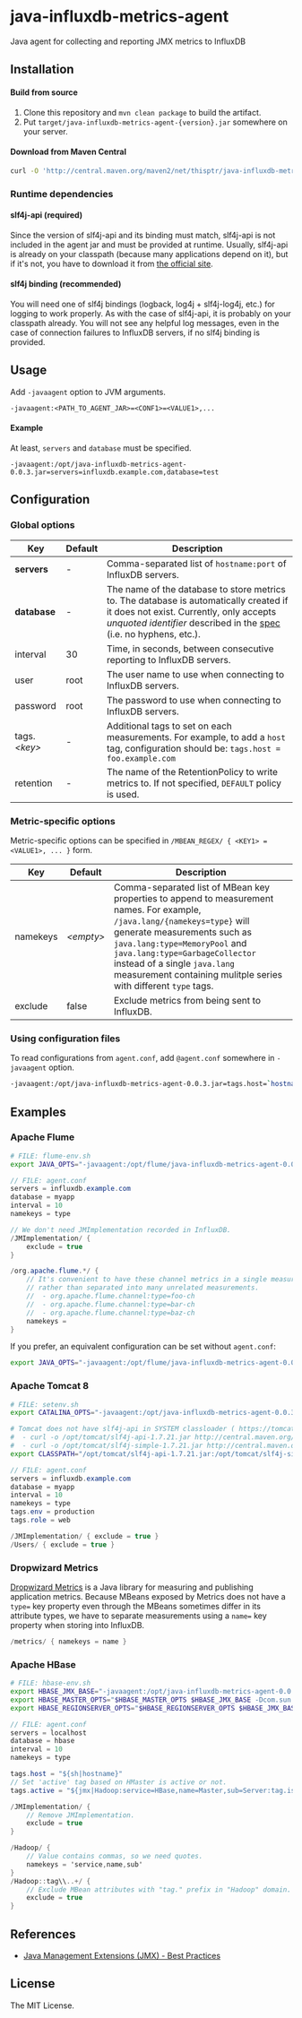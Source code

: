 java-influxdb-metrics-agent
===========================

Java agent for collecting and reporting JMX metrics to InfluxDB

Installation
------------

#### Build from source

1. Clone this repository and `mvn clean package` to build the artifact.
2. Put `target/java-influxdb-metrics-agent-{version}.jar` somewhere on your server.

#### Download from Maven Central

```sh
curl -O 'http://central.maven.org/maven2/net/thisptr/java-influxdb-metrics-agent/0.0.3/java-influxdb-metrics-agent-0.0.3.jar'
```

### Runtime dependencies

#### slf4j-api (required)

Since the version of slf4j-api and its binding must match, slf4j-api is not included in the agent jar and must be provided at runtime. Usually, slf4j-api is already on your classpath (because many applications depend on it), but if it's not, you have to download it from [the official site](http://www.slf4j.org/download.html).

#### slf4j binding (recommended)

You will need one of slf4j bindings (logback, log4j + slf4j-log4j, etc.) for logging to work properly. As with the case of slf4j-api, it is probably on your classpath already. You will not see any helpful log messages, even in the case of connection failures to InfluxDB servers, if no slf4j binding is provided.

Usage
-----

Add `-javaagent` option to JVM arguments.

```
-javaagent:<PATH_TO_AGENT_JAR>=<CONF1>=<VALUE1>,...
```

#### Example

At least, `servers` and `database` must be specified.

```
-javaagent:/opt/java-influxdb-metrics-agent-0.0.3.jar=servers=influxdb.example.com,database=test
```

Configuration
-------------

### Global options

| Key | Default | Description |
|---------------|---------|-------------|
| **servers** | - | Comma-separated list of `hostname:port` of InfluxDB servers. |
| **database** | - | The name of the database to store metrics to. The database is automatically created if it does not exist. Currently, only accepts *unquoted identifier* described in the [spec](https://docs.influxdata.com/influxdb/v0.13/query_language/spec/#identifiers) (i.e. no hyphens, etc.). |
| interval | 30 | Time, in seconds, between consecutive reporting to InfluxDB servers. |
| user | root | The user name to use when connecting to InfluxDB servers. |
| password | root | The password to use when connecting to InfluxDB servers. |
| tags.*&lt;key&gt;* | - | Additional tags to set on each measurements. For example, to add a `host` tag, configuration should be: `tags.host = foo.example.com` |
| retention | - | The name of the RetentionPolicy to write metrics to. If not specified, `DEFAULT` policy is used. |

### Metric-specific options

Metric-specific options can be specified in `/MBEAN_REGEX/ { <KEY1> = <VALUE1>, ... }` form.

| Key | Default | Description |
|------|---------|-------------|
| namekeys | *&lt;empty&gt;*   | Comma-separated list of MBean key properties to append to measurement names. For example, `/java.lang/{namekeys=type}` will generate measurements such as `java.lang:type=MemoryPool` and `java.lang:type=GarbageCollector` instead of a single `java.lang` measurement containing mulitple series with different `type` tags. |
| exclude | false | Exclude metrics from being sent to InfluxDB. |

### Using configuration files

To read configurations from `agent.conf`, add `@agent.conf` somewhere in `-javaagent` option.

```sh
-javaagent:/opt/java-influxdb-metrics-agent-0.0.3.jar=tags.host=`hostname`,@agent.conf
```

Examples
--------

### Apache Flume

```sh
# FILE: flume-env.sh
export JAVA_OPTS="-javaagent:/opt/flume/java-influxdb-metrics-agent-0.0.3.jar=tags.host=`hostname`,@/opt/flume/agent.conf"
```

```cs
// FILE: agent.conf
servers = influxdb.example.com
database = myapp
interval = 10
namekeys = type

// We don't need JMImplementation recorded in InfluxDB.
/JMImplementation/ {
	exclude = true
}

/org.apache.flume.*/ {
	// It's convenient to have these channel metrics in a single measurement,
	// rather than separated into many unrelated measurements.
	//  - org.apache.flume.channel:type=foo-ch
	//  - org.apache.flume.channel:type=bar-ch
	//  - org.apache.flume.channel:type=baz-ch
	namekeys =
}
```

If you prefer, an equivalent configuration can be set without `agent.conf`:
```sh
export JAVA_OPTS="-javaagent:/opt/flume/java-influxdb-metrics-agent-0.0.3.jar=tags.host=`hostname`,servers=influxdb.example.com,database=myapp,interval=10,namekeys=type,/JMImplementation/{exclude=true},/org.apache.flume.*/{namekeys=}"
```

### Apache Tomcat 8

```sh
# FILE: setenv.sh
export CATALINA_OPTS="-javaagent:/opt/java-influxdb-metrics-agent-0.0.3.jar=tags.host=`hostname`,@/opt/tomcat/agent.conf"

# Tomcat does not have slf4j-api in SYSTEM classloader ( https://tomcat.apache.org/tomcat-8.0-doc/class-loader-howto.html ). Need to download manually.
#  - curl -o /opt/tomcat/slf4j-api-1.7.21.jar http://central.maven.org/maven2/org/slf4j/slf4j-api/1.7.21/slf4j-api-1.7.21.jar
#  - curl -o /opt/tomcat/slf4j-simple-1.7.21.jar http://central.maven.org/maven2/org/slf4j/slf4j-api/1.7.21/slf4j-simple-1.7.21.jar
export CLASSPATH="/opt/tomcat/slf4j-api-1.7.21.jar:/opt/tomcat/slf4j-simple-1.7.21.jar"
```

```cs
// FILE: agent.conf
servers = influxdb.example.com
database = myapp
interval = 10
namekeys = type
tags.env = production
tags.role = web

/JMImplementation/ { exclude = true }
/Users/ { exclude = true }
```

### Dropwizard Metrics

[Dropwizard Metrics](http://metrics.dropwizard.io/3.1.0/) is a Java library for measuring and publishing application metrics.
Because MBeans exposed by Metrics does not have a `type=` key property even through the MBeans sometimes differ in its attribute types, we have to separate measurements using a `name=` key property when storing into InfluxDB.

```cs
/metrics/ { namekeys = name }
```

### Apache HBase

```sh
# FILE: hbase-env.sh
export HBASE_JMX_BASE="-javaagent:/opt/java-influxdb-metrics-agent-0.0.3.jar=servers=localhost,tags.host=`hostname`,tags.active='\${jmx|Hadoop:service=HBase,name=Master,sub=Server:tag.isActiveMaster}',database=hbase,interval=10,namekeys=type,/JMImplementation/{exclude=true},/Hadoop/{namekeys='service,name,sub'},/Hadoop::tag\\\\..+/{exclude=true} -Dcom.sun.management.jmxremote.ssl=false -Dcom.sun.management.jmxremote.authenticate=false"
export HBASE_MASTER_OPTS="$HBASE_MASTER_OPTS $HBASE_JMX_BASE -Dcom.sun.management.jmxremote.port=10101"
export HBASE_REGIONSERVER_OPTS="$HBASE_REGIONSERVER_OPTS $HBASE_JMX_BASE -Dcom.sun.management.jmxremote.port=10102"
```

```cs
// FILE: agent.conf
servers = localhost
database = hbase
interval = 10
namekeys = type

tags.host = "${sh|hostname}"
// Set 'active' tag based on HMaster is active or not.
tags.active = "${jmx|Hadoop:service=HBase,name=Master,sub=Server:tag.isActiveMaster}"

/JMImplementation/ {
	// Remove JMImplementation.
	exclude = true
}

/Hadoop/ {
	// Value contains commas, so we need quotes.
	namekeys = 'service,name,sub'
}
/Hadoop::tag\\..+/ {
	// Exclude MBean attributes with "tag." prefix in "Hadoop" domain.
	exclude = true
}
```

References
----------

 - [Java Management Extensions (JMX) - Best Practices](http://www.oracle.com/technetwork/articles/java/best-practices-jsp-136021.html)

License
-------

The MIT License.
